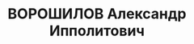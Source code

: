 ---
title: ВОРОШИЛОВ Александр Ипполитович
description: "народився 1903, м.Тараща Київської області, українець, освіта вища,\
  \ член ВКП(б), \n  проживав у м.Кіровограді, начальник виробничо-планового відділу\
  \ заводу “Червона зірка”. \n  Заарештований 18.08.1937 Кіровським МВ НКВС (“член\
  \ право-троцькістської диверсійно-шкідницької організації, недбала діяльність, що\
  \ призвела до збитків”). \n  Засуджений 8.12.1937 військовою колегією Верховного\
  \ суду СРСР до 15 років ув’язнення у виправно-трудових таборах з позбавленням громадянських\
  \ прав на 5 років та конфіскацією майна. \n  Реабілітований 21.01.1958 військовою\
  \ колегією Верховного суду СРСР. \n  (П – 4018)"
---